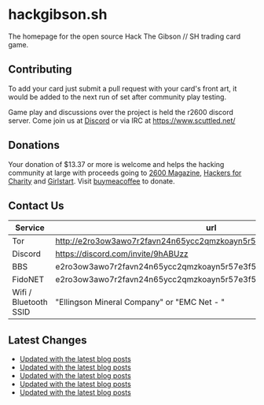 # hackgibson.sh
The homepage for the open source Hack The Gibson // SH trading card game.


## Contributing

To add your card just submit a pull request with your card's front art, it would be added to the next run of set after community play testing.

Game play and discussions over the project is held the r2600 discord server. Come join us at [Discord](https://discord.com/invite/9hABUzz) or via IRC at https://www.scuttled.net/


## Donations

Your donation of $13.37 or more is welcome and helps the hacking community at large with proceeds going to [2600 Magazine](https://2600.com/), [Hackers for Charity](https://hackersforcharity.org) and [Girlstart](https://girlstart.org).  Visit [buymeacoffee](https://www.buymeacoffee.com/hackgibson.sh) to donate.


## Contact Us

Service | url
-|-
Tor | http://e2ro3ow3awo7r2favn24n65ycc2qmzkoayn5r57e3f56nvjwdcgg32ad.onion
Discord | https://discord.com/invite/9hABUzz
BBS | e2ro3ow3awo7r2favn24n65ycc2qmzkoayn5r57e3f56nvjwdcgg32ad.onion:23
FidoNET | e2ro3ow3awo7r2favn24n65ycc2qmzkoayn5r57e3f56nvjwdcgg32ad.onion:24554
Wifi / Bluetooth SSID | "Ellingson Mineral Company" or "EMC Net - <fidonet address>"

## Latest Changes
<!-- BLOG-POST-LIST:START -->
- [Updated with the latest blog posts](https://github.com/DFW2600/hackgibson.sh/commit/af78a052f5bc3516fee561e4860e23e57cbf7e5a)
- [Updated with the latest blog posts](https://github.com/DFW2600/hackgibson.sh/commit/75668cab3b0f22f8b4f2ffecd74fdf057933e54c)
- [Updated with the latest blog posts](https://github.com/DFW2600/hackgibson.sh/commit/2183bf9fafe53636e4ba47fc5398c3f8ebeb364a)
- [Updated with the latest blog posts](https://github.com/DFW2600/hackgibson.sh/commit/cab6de2749edcee894451db0623d0c463dff6d85)
- [Updated with the latest blog posts](https://github.com/DFW2600/hackgibson.sh/commit/0d3c2dcb3ef1d446825162cb97c1a5bd94d5a364)
<!-- BLOG-POST-LIST:END -->
